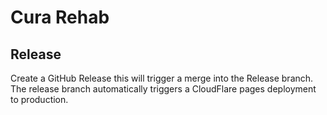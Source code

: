 # Cura Rehab

## Release

Create a GitHub Release this will trigger a merge into the Release branch. The release branch automatically triggers a CloudFlare pages deployment
to production.
